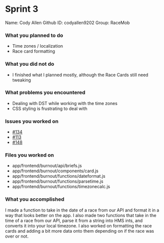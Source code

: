# Sprint 3

Name: Cody Allen
Github ID: codyallen9202
Group: RaceMob

### What you planned to do

- Time zones / localization
- Race card formatting

### What you did not do

 - I finished what I planned mostly, although the Race Cards still need tweaking

### What problems you encountered

 - Dealing with DST while working with the time zones
 - CSS styling is frustrating to deal with

### Issues you worked on

 - [#134](https://github.com/utk-cs340-fall23/RaceMob/issues/134)
 - [#113](https://github.com/utk-cs340-fall23/RaceMob/issues/113)
 - [#148](https://github.com/utk-cs340-fall23/RaceMob/issues/148)

### Files you worked on

 - app/frontend/burnout/api/briefs.js
 - app/frontend/burnout/components/card.js
 - app/frontend/burnout/functions/dateformat.js
 - app/frontend/burnout/functions/parsetime.js
 - app/frontend/burnout/functions/timezonecalc.js

### What you accomplished

I made a function to take in the date of a race from our API and format it in a way that looks better
on the app. I also made two functions that take in the time of a race from our API, parse it from a string
into HMS ints, and converts it into your local timezone. I also worked on formatting the race cards and adding
a bit more data onto them depending on if the race was over or not.
